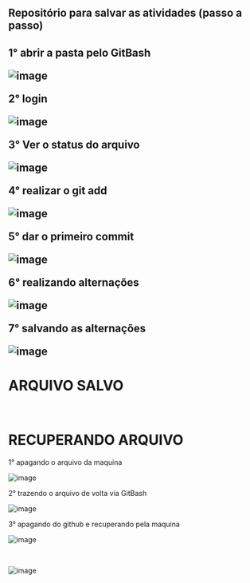 <h2><b>Repositório para salvar as atividades (passo a passo)</b><h2/>

1° abrir a pasta pelo GitBash

![image](https://github.com/Kinho337/Paan-Marcos-Michel-e-Pedro/assets/150250683/ac3a145a-883b-45ca-9bc4-e95480b5925a)



2° login 

![image](https://github.com/Kinho337/Paan-Marcos-Michel-e-Pedro/assets/150250683/b570ad46-deb3-4f65-b8d8-86d568c3efea)


3° Ver o status do arquivo

![image](https://github.com/Kinho337/Paan-Marcos-Michel-e-Pedro/assets/150250683/81401467-e8e7-4e2f-951d-92ffb08360ab)


4° realizar o git add

![image](https://github.com/Kinho337/Paan-Marcos-Michel-e-Pedro/assets/150250683/15f12304-b99d-4535-8b41-191f6d4c25d3)


5° dar o primeiro commit

![image](https://github.com/Kinho337/Paan-Marcos-Michel-e-Pedro/assets/150250683/74f5bd92-d084-435f-80f4-b8ccf522e336)


6° realizando alternações

![image](https://github.com/Kinho337/Paan-Marcos-Michel-e-Pedro/assets/150250683/68b1fab8-5b9a-430f-a77a-ae46526ed0c0)


7° salvando as alternações

![image](https://github.com/Kinho337/Paan-Marcos-Michel-e-Pedro/assets/150250683/bba31471-b519-4714-b653-6f4adc411dbb)

<h1><b>ARQUIVO SALVO</b></h1>

<br>

<h1><b>RECUPERANDO ARQUIVO</b></h1>
1° apagando o arquivo da maquina

![image](https://github.com/Kinho337/Paan-Marcos-Michel-e-Pedro/assets/150250683/e99070d3-b0cd-4293-98be-d3cf00462a0f)


2° trazendo o arquivo de volta via GitBash

![image](https://github.com/Kinho337/Paan-Marcos-Michel-e-Pedro/assets/150250683/66bc452a-25b7-422b-9490-1f4545372e38)


3° apagando do github e recuperando pela maquina

![image](https://github.com/Kinho337/Atividade-PAM/assets/150250683/14337a1c-ecd3-48ac-becf-f71195e0f4b4)

<br>

![image](https://github.com/Kinho337/Atividade-PAM/assets/150250683/515a3152-d161-4fbe-8a34-d632e71f332a)






